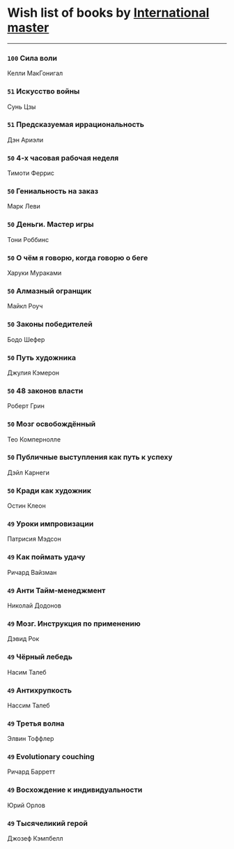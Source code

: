 # Wish list of books by [International master](http://vk.com/id74140988)
---

### `100` Сила воли
Келли МакГонигал

### `51` Искусство войны
Сунь Цзы

### `51` Предсказуемая иррациональность
Дэн Ариэли

### `50` 4-х часовая рабочая неделя
Тимоти Феррис

### `50` Гениальность на заказ
Марк Леви

### `50` Деньги. Мастер игры
Тони Роббинс

### `50` О чём я говорю, когда говорю о беге
Харуки Мураками

### `50` Алмазный огранщик
Майкл Роуч

### `50` Законы победителей
Бодо Шефер

### `50` Путь художника
Джулия Кэмерон

### `50` 48 законов власти
Роберт Грин

### `50` Мозг освобождённый
Тео Компернолле

### `50` Публичные выступления как путь к успеху
Дэйл Карнеги

### `50` Кради как художник
Остин Клеон

### `49` Уроки импровизации
Патрисия Мэдсон

### `49` Как поймать удачу
Ричард Вайзман

### `49` Анти Тайм-менеджмент
Николай Додонов

### `49` Мозг. Инструкция по применению
Дэвид Рок

### `49` Чёрный лебедь
Насим Талеб

### `49` Антихрупкость
Нассим Талеб

### `49` Третья волна
Элвин Тоффлер

### `49` Evolutionary couching
Ричард Барретт

### `49` Восхождение к индивидуальности
Юрий Орлов

### `49` Тысячеликий герой
Джозеф Кэмпбелл

